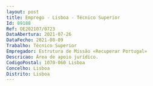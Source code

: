 ```yaml
--- 
layout: post
title: Emprego - Lisboa - Técnico Superior
Id: 89188
Ref: OE202107/0723
DataAbertura: 2021-07-26
DataFecho: 2021-08-09
Trabalho: Técnico Superior
Empregador: Estrutura de Missão «Recuperar Portugal»
Descricao: Área de apoio jurídico.
CodigoPostal: 1070-060 Lisboa
Concelho: Lisboa
Distrito: Lisboa
--- 
```

